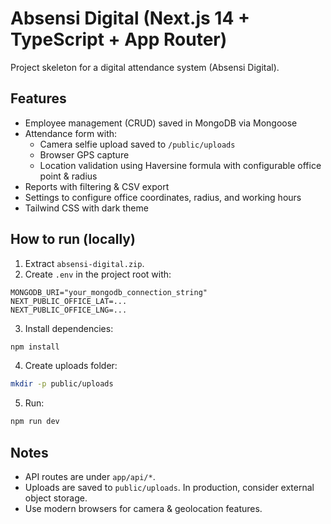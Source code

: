# Absensi Digital (Next.js 14 + TypeScript + App Router)

Project skeleton for a digital attendance system (Absensi Digital).

## Features
- Employee management (CRUD) saved in MongoDB via Mongoose
- Attendance form with:
  - Camera selfie upload saved to `/public/uploads`
  - Browser GPS capture
  - Location validation using Haversine formula with configurable office point & radius
- Reports with filtering & CSV export
- Settings to configure office coordinates, radius, and working hours
- Tailwind CSS with dark theme

## How to run (locally)
1. Extract `absensi-digital.zip`.
2. Create `.env` in the project root with:
```
MONGODB_URI="your_mongodb_connection_string"
NEXT_PUBLIC_OFFICE_LAT=...
NEXT_PUBLIC_OFFICE_LNG=...
```
3. Install dependencies:
```bash
npm install
```
4. Create uploads folder:
```bash
mkdir -p public/uploads
```
5. Run:
```bash
npm run dev
```

## Notes
- API routes are under `app/api/*`.
- Uploads are saved to `public/uploads`. In production, consider external object storage.
- Use modern browsers for camera & geolocation features.